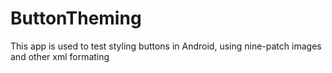 # ButtonTheming
This app is used to test styling buttons in Android, using nine-patch images and other xml formating
